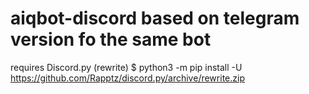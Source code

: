 # aiqbot-discord based on telegram version fo the same bot
requires Discord.py (rewrite)
$ python3 -m pip install -U https://github.com/Rapptz/discord.py/archive/rewrite.zip
